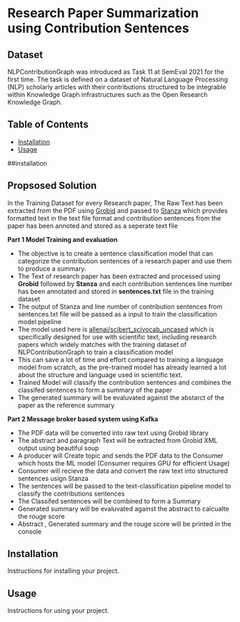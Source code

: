 # Research Paper Summarization using Contribution Sentences

## Dataset

NLPContributionGraph was introduced as Task 11 at SemEval 2021 for the first time. The task is defined on a dataset of Natural Language Processing (NLP) scholarly articles with their contributions structured to be integrable within Knowledge Graph infrastructures such as the Open Research Knowledge Graph. 

## Table of Contents

- [Installation](#installation)
- [Usage](#usage)



##installation


## Propsosed Solution

In the Training Dataset for every Research paper, The Raw Text has been extracted from the PDF using [Grobid](https://github.com/kermitt2/grobid) and passed to [Stanza](https://github.com/stanfordnlp/stanza) which provides formatted text in the text file format and contribution sentences from the paper has been annoted and stored as a seperate text file


**Part 1 Model Training and evaluation**
  - The objective is to create a sentence classification model that can categorize the contribution sentences of a research paper and use them to produce a summary.
  - The Text of research paper has been extracted and processed using **Grobid** followed by **Stanza** and each contribution sentences line number has been annotated and stored in **sentences.txt** file in the training dataset
  - The output of Stanza and line number of contribution sentences from sentences.txt file will be passed as a input to train the classification model pipeline
  - The model used here is [allenai/scibert_scivocab_uncased](https://huggingface.co/allenai/scibert_scivocab_uncased) which is specifically designed for use with scientific text, including research papers which widely matches with the training dataset of NLPContributionGraph to train a classification model
  - This can save a lot of time and effort compared to training a language model from scratch, as the pre-trained model has already learned a lot about the structure and language used in scientific text.
  - Trained Model will classify the contribution sentences and combines the classifed sentences to form a summary of the paper
  - The generated summary will be evaluvated against the abstarct of the paper as the reference summary

**Part 2 Message broker based system using Kafka**
  - The PDF data will be converted into raw text using Grobid library
  - The abstract and paragraph Text will be extracted from Grobid XML output using beautiful soup
  - A producer will Create topic and sends the PDF data to the Consumer which hosts the ML model (Consumer requires GPU for efficient Usage) 
  - Consumer will recieve the data and convert the raw text into structured sentences usign Stanza
  - The sentences will be passed to the text-classification pipeline model to classify the contributions sentences
  - The Classifed sentences will be combined to form a Summary
  - Generated summary will be evaluvated against the abstract to calcualte the rouge score
  - Abstract , Generated summary and the rouge score will be printed in the console





## Installation

Instructions for installing your project.

## Usage

Instructions for using your project.
